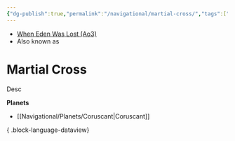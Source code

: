 ```yaml
---
{"dg-publish":true,"permalink":"/navigational/martial-cross/","tags":["map","hyperlane","unfinished"]}
---
```


- [When Eden Was Lost (Ao3)](https://archiveofourown.org/works/19334440/chapters/45992584)
- Also known as 
# Martial Cross
Desc

**Planets**
- [[Navigational/Planets/Coruscant\|Coruscant]]

{ .block-language-dataview}